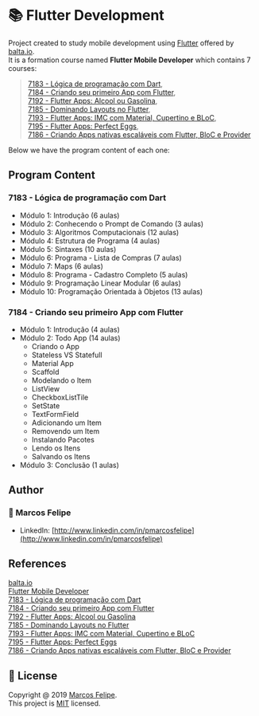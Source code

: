 # :books: Flutter Development

Project created to study mobile development using [Flutter](https://flutter.dev/) offered by [balta.io](https://balta.io/). <br>
It is a formation course named <b>Flutter Mobile Developer</b> which contains 7 courses:

> [7183 - Lógica de programação com Dart](https://balta.io/cursos/logica-de-programacao-com-dart), <br> [7184 - Criando seu primeiro App com Flutter](https://balta.io/cursos/criando-seu-primeiro-app-com-flutter), <br> [7192 - Flutter Apps: Alcool ou Gasolina](https://balta.io/cursos/flutter-apps-alcool-ou-gasolina), <br> [7185 - Dominando Layouts no Flutter](https://balta.io/cursos/dominando-layouts-no-flutter), <br> [7193 - Flutter Apps: IMC com Material, Cupertino e BLoC](https://balta.io/cursos/flutter-apps-imc-material-cupertino-bloc), <br> [7195 - Flutter Apps: Perfect Eggs](https://balta.io/cursos/flutter-apps-perfect-eggs), <br> [7186 - Criando Apps nativas escaláveis com Flutter, BloC e Provider](https://balta.io/cursos/criando-apps-nativas-escalaveis-com-flutter-bloc-provider)

Below we have the program content of each one:

## Program Content

### 7183 - Lógica de programação com Dart

- Módulo 1: Introdução (6 aulas)
- Módulo 2: Conhecendo o Prompt de Comando (3 aulas)
- Módulo 3: Algoritmos Computacionais (12 aulas)
- Módulo 4: Estrutura de Programa (4 aulas)
- Módulo 5: Sintaxes (10 aulas)
- Módulo 6: Programa - Lista de Compras (7 aulas)
- Módulo 7: Maps (6 aulas)
- Módulo 8: Programa - Cadastro Completo (5 aulas)
- Módulo 9: Programação Linear Modular (6 aulas)
- Módulo 10: Programação Orientada à Objetos (13 aulas)

### 7184 - Criando seu primeiro App com Flutter

- Módulo 1: Introdução (4 aulas)
- Módulo 2: Todo App (14 aulas)
  - Criando o App
  - Stateless VS Statefull
  - Material App
  - Scaffold
  - Modelando o Item
  - ListView
  - CheckboxListTile
  - SetState
  - TextFormField
  - Adicionando um Item
  - Removendo um Item
  - Instalando Pacotes
  - Lendo os Itens
  - Salvando os Itens
- Módulo 3: Conclusão (1 aulas)

## Author

### :bust_in_silhouette: Marcos Felipe

- LinkedIn: [http://www.linkedin.com/in/pmarcosfelipe](http://www.linkedin.com/in/pmarcosfelipe)

## References

[balta.io](https://balta.io/)<br>
[Flutter Mobile Developer](https://balta.io/carreiras/flutter-mobile-developer)<br>
[7183 - Lógica de programação com Dart](https://balta.io/cursos/logica-de-programacao-com-dart)<br>
[7184 - Criando seu primeiro App com Flutter](https://balta.io/cursos/criando-seu-primeiro-app-com-flutter)<br>
[7192 - Flutter Apps: Alcool ou Gasolina](https://balta.io/cursos/flutter-apps-alcool-ou-gasolina)<br>
[7185 - Dominando Layouts no Flutter](https://balta.io/cursos/dominando-layouts-no-flutter)<br>
[7193 - Flutter Apps: IMC com Material, Cupertino e BLoC](https://balta.io/cursos/flutter-apps-imc-material-cupertino-bloc)<br>
[7195 - Flutter Apps: Perfect Eggs](https://balta.io/cursos/flutter-apps-perfect-eggs)<br>
[7186 - Criando Apps nativas escaláveis com Flutter, BloC e Provider](https://balta.io/cursos/criando-apps-nativas-escalaveis-com-flutter-bloc-provider)

## :pencil: License

Copyright @ 2019 [Marcos Felipe](http://www.linkedin.com/in/pmarcosfelipe).<br>
This project is [MIT](https://choosealicense.com/licenses/mit/) licensed.

